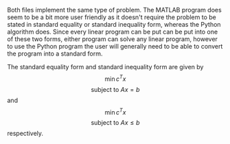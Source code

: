 Both files implement the same type of problem. The MATLAB program does seem to be a bit more user friendly as it doesn't require the problem to be stated in standard equality or standard inequality form, whereas the Python algorithm does. Since every linear program can be put can be put into one of these two forms, either program can solve any linear program, however to use the Python program the user will generally need to be able to convert the program into a standard form.

The standard equality form and standard inequality form are given by 
$$\min c^T x$$
$$\text{subject to } Ax = b$$
and 
$$\min c^T x$$
$$\text{subject to } Ax \leq b$$
respectively. 

